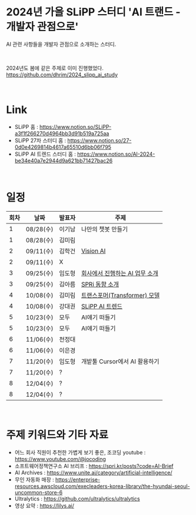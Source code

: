 # 2024년 가을 SLiPP 스터디 'AI 트랜드 - 개발자 관점으로'
AI 관련 사항들을 개발자 관점으로 소개하는 스터디.

<br>

2024년도 봄에 같은 주제로 이미 진행했었다. <br>
https://github.com/dhrim/2024_slipp_ai_study

<br>

# Link
- SLiPP 홈 : https://www.notion.so/SLiPP-a3f1f266270d4964bb3d91b519a725aa
- SLiPP 27차 스터디 홈 : https://www.notion.so/27-0d0e4269814b4617a65510d6bb06f795
- SLiPP AI 트렌드 스터디 홈 : https://www.notion.so/AI-2024-be34e40a7e2944d9a621bb71427bac26

<br>

# 일정

회차 | 날짜 | 발표자 | 주제 
--- | --- | --- | ---
1 | 08/28(수) | 이기남 | 나만의 챗봇 만들기
1 | 08/28(수) | 김미림 | 
2 | 09/11(수) | 김학건 | [Vision AI](vision_ai.md)
2 | 09/11(수) | X | 
3 | 09/25(수) | 임도형 | [회사에서 진행하는 AI 업무 소개](rowan)
3 | 09/25(수) | 김아름 | [SPRi 동향 소개](https://blossom-sail-354.notion.site/SPRi-AI-Brief-8-9-6dc461e43c244b0c99e0af0b8a15a4d3?pvs=4)
4 | 10/08(수) | 김미림 | [트랜스포머(Transformer) 모델](https://brick-bergamot-47c.notion.site/4-10e8ea742b9280efb435d8fb58dfdf15?pvs=4)
4 | 10/08(수) | 강대권 | [SLiPP AI 트렌드](https://docs.google.com/presentation/d/1u9wWM6yKcqTZiO_r7sCBavMLfzGu6RGfq0MnMvSxVK4/edit?usp=sharing)
5 | 10/23(수) | 모두 | AI얘기 떠들기
5 | 10/23(수) | 모두 | AI얘기 떠들기
6 | 11/06(수) | 천정대 | 
6 | 11/06(수) | 이은경 | 
7 | 11/20(수) | 임도형 | 개밭툴 Cursor에서 AI 활용하기
7 | 11/20(수) | ? | 
8 | 12/04(수) | ? | 
8 | 12/04(수) | ? | 

<br>
                                    
# 주제 키워드와 기타 자료

- 어느 회사 직원이 추천한 가볍게 보기 좋은, 조코딩 youtube : https://www.youtube.com/@jocoding
- 소프트웨어정책연구소 AI 브리프 : https://spri.kr/posts?code=AI-Brief
- AI Archives : https://www.unite.ai/category/artificial-intelligence/
- 무인 자동화 매장 : https://enterprise-resources.awscloud.com/execleaders-korea-library/the-hyundai-seoul-uncommon-store-6
- Ultralytics : https://github.com/ultralytics/ultralytics
- 영상 요약 : https://lilys.ai/


